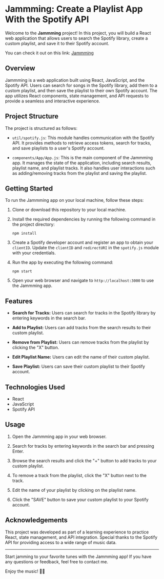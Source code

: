 # Jammming: Create a Playlist App With the Spotify API 

Welcome to the **Jammming** project! In this project, you will build a React web application that allows users to search the Spotify library, create a custom playlist, and save it to their Spotify account.

You can check it out on this link: [Jammming](https://jamming-with-spotify-10gjn1xyr-potzarellamozarella.vercel.app/) 

## Overview

Jammming is a web application built using React, JavaScript, and the Spotify API. Users can search for songs in the Spotify library, add them to a custom playlist, and then save the playlist to their own Spotify account. The app utilizes React components, state management, and API requests to provide a seamless and interactive experience.

## Project Structure

The project is structured as follows:

- `util/spotify.js`: This module handles communication with the Spotify API. It provides methods to retrieve access tokens, search for tracks, and save playlists to a user's Spotify account.

- `components/App/App.js`: This is the main component of the Jammming app. It manages the state of the application, including search results, playlist name, and playlist tracks. It also handles user interactions such as adding/removing tracks from the playlist and saving the playlist.

## Getting Started

To run the Jammming app on your local machine, follow these steps:

1. Clone or download this repository to your local machine.

2. Install the required dependencies by running the following command in the project directory:
   ```
   npm install
   ```

3. Create a Spotify developer account and register an app to obtain your `clientID`. Update the `clientID` and `redirectURI` in the `spotify.js` module with your credentials.

4. Run the app by executing the following command:
   ```
   npm start
   ```

5. Open your web browser and navigate to `http://localhost:3000` to use the Jammming app.

## Features

- **Search for Tracks:** Users can search for tracks in the Spotify library by entering keywords in the search bar.

- **Add to Playlist:** Users can add tracks from the search results to their custom playlist.

- **Remove from Playlist:** Users can remove tracks from the playlist by clicking the "X" button.

- **Edit Playlist Name:** Users can edit the name of their custom playlist.

- **Save Playlist:** Users can save their custom playlist to their Spotify account.

## Technologies Used

- React
- JavaScript
- Spotify API

## Usage

1. Open the Jammming app in your web browser.

2. Search for tracks by entering keywords in the search bar and pressing Enter.

3. Browse the search results and click the "+" button to add tracks to your custom playlist.

4. To remove a track from the playlist, click the "X" button next to the track.

5. Edit the name of your playlist by clicking on the playlist name.

6. Click the "SAVE" button to save your custom playlist to your Spotify account.

## Acknowledgements

This project was developed as part of a learning experience to practice React, state management, and API integration. Special thanks to the Spotify API for providing access to a wide range of music data.

---

Start jamming to your favorite tunes with the Jammming app! If you have any questions or feedback, feel free to contact me.

Enjoy the music! 🎵🎶
